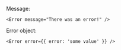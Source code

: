 Message:
```
<Error message="There was an error!" />
```

Error object:
```
<Error error={{ error: 'some value' }} />
```
